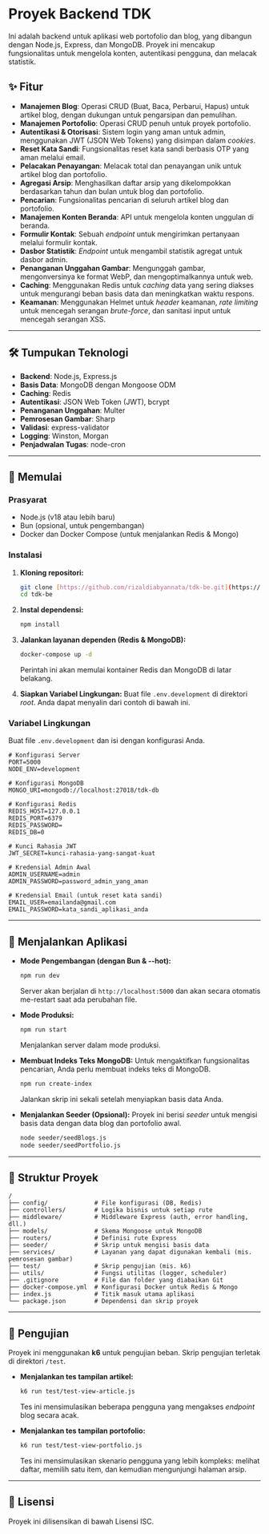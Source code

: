 # Proyek Backend TDK

Ini adalah backend untuk aplikasi web portofolio dan blog, yang dibangun dengan Node.js, Express, dan MongoDB. Proyek ini mencakup fungsionalitas untuk mengelola konten, autentikasi pengguna, dan melacak statistik.

## ✨ Fitur

- **Manajemen Blog**: Operasi CRUD (Buat, Baca, Perbarui, Hapus) untuk artikel blog, dengan dukungan untuk pengarsipan dan pemulihan.
- **Manajemen Portofolio**: Operasi CRUD penuh untuk proyek portofolio.
- **Autentikasi & Otorisasi**: Sistem login yang aman untuk admin, menggunakan JWT (JSON Web Tokens) yang disimpan dalam _cookies_.
- **Reset Kata Sandi**: Fungsionalitas reset kata sandi berbasis OTP yang aman melalui email.
- **Pelacakan Penayangan**: Melacak total dan penayangan unik untuk artikel blog dan portofolio.
- **Agregasi Arsip**: Menghasilkan daftar arsip yang dikelompokkan berdasarkan tahun dan bulan untuk blog dan portofolio.
- **Pencarian**: Fungsionalitas pencarian di seluruh artikel blog dan portofolio.
- **Manajemen Konten Beranda**: API untuk mengelola konten unggulan di beranda.
- **Formulir Kontak**: Sebuah _endpoint_ untuk mengirimkan pertanyaan melalui formulir kontak.
- **Dasbor Statistik**: _Endpoint_ untuk mengambil statistik agregat untuk dasbor admin.
- **Penanganan Unggahan Gambar**: Mengunggah gambar, mengonversinya ke format WebP, dan mengoptimalkannya untuk web.
- **Caching**: Menggunakan Redis untuk _caching_ data yang sering diakses untuk mengurangi beban basis data dan meningkatkan waktu respons.
- **Keamanan**: Menggunakan Helmet untuk _header_ keamanan, _rate limiting_ untuk mencegah serangan _brute-force_, dan sanitasi input untuk mencegah serangan XSS.

---

## 🛠️ Tumpukan Teknologi

- **Backend**: Node.js, Express.js
- **Basis Data**: MongoDB dengan Mongoose ODM
- **Caching**: Redis
- **Autentikasi**: JSON Web Token (JWT), bcrypt
- **Penanganan Unggahan**: Multer
- **Pemrosesan Gambar**: Sharp
- **Validasi**: express-validator
- **Logging**: Winston, Morgan
- **Penjadwalan Tugas**: node-cron

---

## 🚀 Memulai

### Prasyarat

- Node.js (v18 atau lebih baru)
- Bun (opsional, untuk pengembangan)
- Docker dan Docker Compose (untuk menjalankan Redis & Mongo)

### Instalasi

1.  **Kloning repositori:**

    ```bash
    git clone [https://github.com/rizaldiabyannata/tdk-be.git](https://github.com/rizaldiabyannata/tdk-be.git)
    cd tdk-be
    ```

2.  **Instal dependensi:**

    ```bash
    npm install
    ```

3.  **Jalankan layanan dependen (Redis & MongoDB):**

    ```bash
    docker-compose up -d
    ```

    Perintah ini akan memulai kontainer Redis dan MongoDB di latar belakang.

4.  **Siapkan Variabel Lingkungan:**
    Buat file `.env.development` di direktori _root_. Anda dapat menyalin dari contoh di bawah ini.

### Variabel Lingkungan

Buat file `.env.development` dan isi dengan konfigurasi Anda.

```env
# Konfigurasi Server
PORT=5000
NODE_ENV=development

# Konfigurasi MongoDB
MONGO_URI=mongodb://localhost:27018/tdk-db

# Konfigurasi Redis
REDIS_HOST=127.0.0.1
REDIS_PORT=6379
REDIS_PASSWORD=
REDIS_DB=0

# Kunci Rahasia JWT
JWT_SECRET=kunci-rahasia-yang-sangat-kuat

# Kredensial Admin Awal
ADMIN_USERNAME=admin
ADMIN_PASSWORD=password_admin_yang_aman

# Kredensial Email (untuk reset kata sandi)
EMAIL_USER=emailanda@gmail.com
EMAIL_PASSWORD=kata_sandi_aplikasi_anda
```

---

## 🏃 Menjalankan Aplikasi

- **Mode Pengembangan (dengan Bun & --hot):**

  ```bash
  npm run dev
  ```

  Server akan berjalan di `http://localhost:5000` dan akan secara otomatis me-restart saat ada perubahan file.

- **Mode Produksi:**

  ```bash
  npm run start
  ```

  Menjalankan server dalam mode produksi.

- **Membuat Indeks Teks MongoDB:**
  Untuk mengaktifkan fungsionalitas pencarian, Anda perlu membuat indeks teks di MongoDB.

  ```bash
  npm run create-index
  ```

  Jalankan skrip ini sekali setelah menyiapkan basis data Anda.

- **Menjalankan Seeder (Opsional):**
  Proyek ini berisi _seeder_ untuk mengisi basis data dengan data blog dan portofolio awal.
  ```bash
  node seeder/seedBlogs.js
  node seeder/seedPortfolio.js
  ```

---

## 📂 Struktur Proyek

```
/
├── config/             # File konfigurasi (DB, Redis)
├── controllers/        # Logika bisnis untuk setiap rute
├── middleware/         # Middleware Express (auth, error handling, dll.)
├── models/             # Skema Mongoose untuk MongoDB
├── routers/            # Definisi rute Express
├── seeder/             # Skrip untuk mengisi basis data
├── services/           # Layanan yang dapat digunakan kembali (mis. pemrosesan gambar)
├── test/               # Skrip pengujian (mis. k6)
├── utils/              # Fungsi utilitas (logger, scheduler)
├── .gitignore          # File dan folder yang diabaikan Git
├── docker-compose.yml  # Konfigurasi Docker untuk Redis & Mongo
├── index.js            # Titik masuk utama aplikasi
└── package.json        # Dependensi dan skrip proyek
```

---

## 🧪 Pengujian

Proyek ini menggunakan **k6** untuk pengujian beban. Skrip pengujian terletak di direktori `/test`.

- **Menjalankan tes tampilan artikel:**

  ```bash
  k6 run test/test-view-article.js
  ```

  Tes ini mensimulasikan beberapa pengguna yang mengakses _endpoint_ blog secara acak.

- **Menjalankan tes tampilan portofolio:**
  ```bash
  k6 run test/test-view-portfolio.js
  ```
  Tes ini mensimulasikan skenario pengguna yang lebih kompleks: melihat daftar, memilih satu item, dan kemudian mengunjungi halaman arsip.

---

## 📜 Lisensi

Proyek ini dilisensikan di bawah Lisensi ISC.

